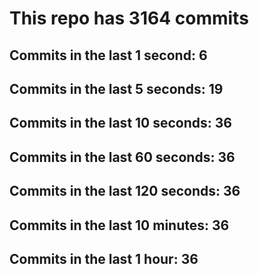 # This repo has 3164 commits

## Commits in the last 1 second: 6
## Commits in the last 5 seconds: 19
## Commits in the last 10 seconds: 36
## Commits in the last 60 seconds: 36
## Commits in the last 120 seconds: 36
## Commits in the last 10 minutes: 36
## Commits in the last 1 hour: 36
